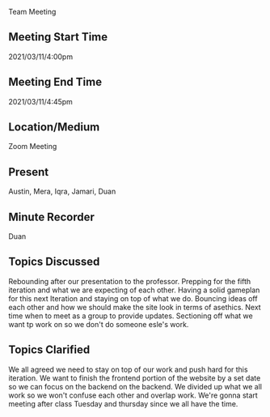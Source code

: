 Team Meeting 

## Meeting Start Time
 
2021/03/11/4:00pm
 
## Meeting End Time
 
2021/03/11/4:45pm
 
## Location/Medium
 
Zoom Meeting
 
## Present
 
Austin, Mera, Iqra, Jamari, Duan
 
## Minute Recorder
Duan

## Topics Discussed
Rebounding after our presentation to the professor. Prepping for the fifth iteration and what we are expecting of each other. Having a solid gameplan for this next Iteration and staying on top of what we do. Bouncing ideas off each other and how we should make the site look in terms of asethics. Next time when to meet as a group to provide updates. Sectioning off what we want tp work on so we don't do someone esle's work.

## Topics Clarified
We all agreed we need to stay on top of our work and push hard for this iteration. We want to finish the frontend portion of the website by a set date so we can focus on the backend on the backend. We divided up what we all work so we won't confuse each other and overlap work. We're gonna start meeting after class Tuesday and thursday since we all have the time.
